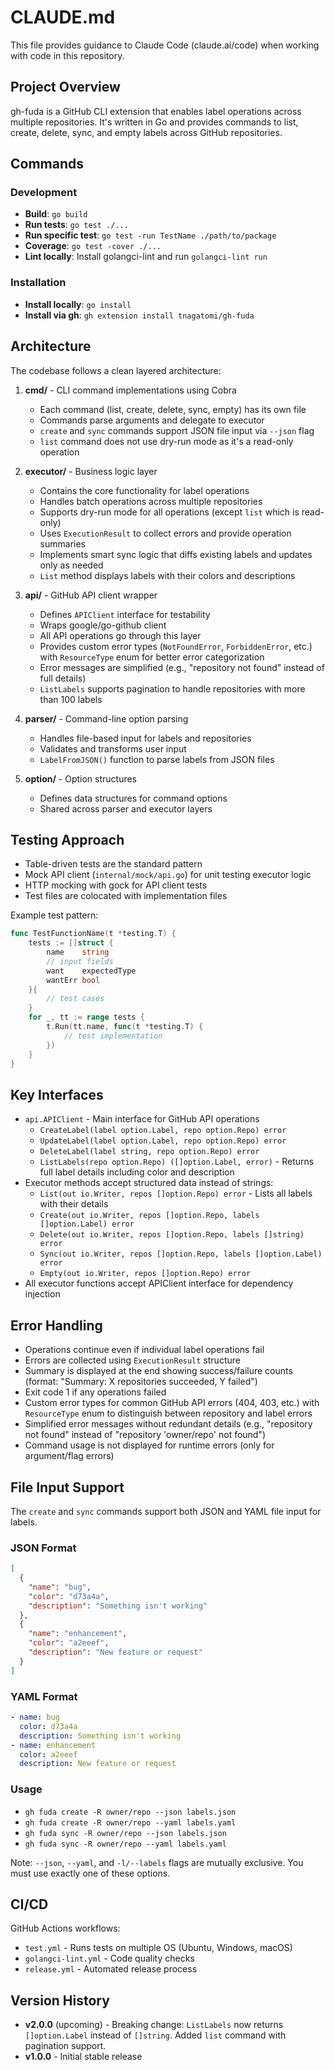 # CLAUDE.md

This file provides guidance to Claude Code (claude.ai/code) when working with code in this repository.

## Project Overview

gh-fuda is a GitHub CLI extension that enables label operations across multiple repositories. It's written in Go and provides commands to list, create, delete, sync, and empty labels across GitHub repositories.

## Commands

### Development
- **Build**: `go build`
- **Run tests**: `go test ./...`
- **Run specific test**: `go test -run TestName ./path/to/package`
- **Coverage**: `go test -cover ./...`
- **Lint locally**: Install golangci-lint and run `golangci-lint run`

### Installation
- **Install locally**: `go install`
- **Install via gh**: `gh extension install tnagatomi/gh-fuda`

## Architecture

The codebase follows a clean layered architecture:

1. **cmd/** - CLI command implementations using Cobra
   - Each command (list, create, delete, sync, empty) has its own file
   - Commands parse arguments and delegate to executor
   - `create` and `sync` commands support JSON file input via `--json` flag
   - `list` command does not use dry-run mode as it's a read-only operation

2. **executor/** - Business logic layer
   - Contains the core functionality for label operations
   - Handles batch operations across multiple repositories
   - Supports dry-run mode for all operations (except `list` which is read-only)
   - Uses `ExecutionResult` to collect errors and provide operation summaries
   - Implements smart sync logic that diffs existing labels and updates only as needed
   - `List` method displays labels with their colors and descriptions

3. **api/** - GitHub API client wrapper
   - Defines `APIClient` interface for testability
   - Wraps google/go-github client
   - All API operations go through this layer
   - Provides custom error types (`NotFoundError`, `ForbiddenError`, etc.) with `ResourceType` enum for better error categorization
   - Error messages are simplified (e.g., "repository not found" instead of full details)
   - `ListLabels` supports pagination to handle repositories with more than 100 labels

4. **parser/** - Command-line option parsing
   - Handles file-based input for labels and repositories
   - Validates and transforms user input
   - `LabelFromJSON()` function to parse labels from JSON files

5. **option/** - Option structures
   - Defines data structures for command options
   - Shared across parser and executor layers

## Testing Approach

- Table-driven tests are the standard pattern
- Mock API client (`internal/mock/api.go`) for unit testing executor logic
- HTTP mocking with gock for API client tests
- Test files are colocated with implementation files

Example test pattern:
```go
func TestFunctionName(t *testing.T) {
    tests := []struct {
        name    string
        // input fields
        want    expectedType
        wantErr bool
    }{
        // test cases
    }
    for _, tt := range tests {
        t.Run(tt.name, func(t *testing.T) {
            // test implementation
        })
    }
}
```

## Key Interfaces

- `api.APIClient` - Main interface for GitHub API operations
  - `CreateLabel(label option.Label, repo option.Repo) error`
  - `UpdateLabel(label option.Label, repo option.Repo) error`
  - `DeleteLabel(label string, repo option.Repo) error`
  - `ListLabels(repo option.Repo) ([]option.Label, error)` - Returns full label details including color and description
- Executor methods accept structured data instead of strings:
  - `List(out io.Writer, repos []option.Repo) error` - Lists all labels with their details
  - `Create(out io.Writer, repos []option.Repo, labels []option.Label) error`
  - `Delete(out io.Writer, repos []option.Repo, labels []string) error`
  - `Sync(out io.Writer, repos []option.Repo, labels []option.Label) error`
  - `Empty(out io.Writer, repos []option.Repo) error`
- All executor functions accept APIClient interface for dependency injection

## Error Handling

- Operations continue even if individual label operations fail
- Errors are collected using `ExecutionResult` structure
- Summary is displayed at the end showing success/failure counts (format: "Summary: X repositories succeeded, Y failed")
- Exit code 1 if any operations failed
- Custom error types for common GitHub API errors (404, 403, etc.) with `ResourceType` enum to distinguish between repository and label errors
- Simplified error messages without redundant details (e.g., "repository not found" instead of "repository 'owner/repo' not found")
- Command usage is not displayed for runtime errors (only for argument/flag errors)

## File Input Support

The `create` and `sync` commands support both JSON and YAML file input for labels.

### JSON Format

```json
[
  {
    "name": "bug",
    "color": "d73a4a",
    "description": "Something isn't working"
  },
  {
    "name": "enhancement",
    "color": "a2eeef",
    "description": "New feature or request"
  }
]
```

### YAML Format

```yaml
- name: bug
  color: d73a4a
  description: Something isn't working
- name: enhancement
  color: a2eeef
  description: New feature or request
```

### Usage

- `gh fuda create -R owner/repo --json labels.json`
- `gh fuda create -R owner/repo --yaml labels.yaml`
- `gh fuda sync -R owner/repo --json labels.json`
- `gh fuda sync -R owner/repo --yaml labels.yaml`

Note: `--json`, `--yaml`, and `-l/--labels` flags are mutually exclusive. You must use exactly one of these options.

## CI/CD

GitHub Actions workflows:
- `test.yml` - Runs tests on multiple OS (Ubuntu, Windows, macOS)
- `golangci-lint.yml` - Code quality checks
- `release.yml` - Automated release process

## Version History

- **v2.0.0** (upcoming) - Breaking change: `ListLabels` now returns `[]option.Label` instead of `[]string`. Added `list` command with pagination support.
- **v1.0.0** - Initial stable release
